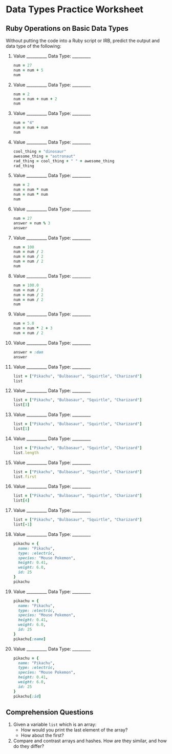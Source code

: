
# Data Types Practice Worksheet


## Ruby Operations on Basic Data Types

Without putting the code into a Ruby script or IRB, predict the output and data type of the following:

1.  Value __________   Data Type: _________  

    ```ruby
    num = 27
    num = num + 5
    num
    ```

1.  Value __________   Data Type: _________  


    ```ruby
    num = 2
    num = num + num + 2
    num
    ```
1.  Value __________   Data Type: _________  


    ```ruby
    num = "4"
    num = num + num
    num
    ```

1.  Value __________   Data Type: _________  

    ```ruby
    cool_thing = "dinosaur"
    awesome_thing = "astronaut"
    rad_thing = cool_thing + " " + awesome_thing
    rad_thing
    ```

1.  Value __________   Data Type: _________  

    ```ruby
    num = 2
    num = num * num
    num = num * num
    num
    ```

1.  Value __________   Data Type: _________  

    ```ruby
    num = 27
    answer = num % 3
    answer
    ```

1.  Value __________   Data Type: _________  

    ```ruby
    num = 100
    num = num / 2
    num = num / 2
    num = num / 2
    num
    ```

1.  Value __________   Data Type: _________  

    ```ruby
    num = 100.0
    num = num / 2
    num = num / 2
    num = num / 2
    num
    ```

1.  Value __________   Data Type: _________  

    ```ruby
    num = 5.0
    num = num * 2 + 3
    num = num / 2
    ```

1.  Value __________   Data Type: _________  

    ```ruby
    answer = :dan
    answer
    ```

1.  Value __________   Data Type: _________  

    ```ruby
    list = ["Pikachu", "Bulbasaur", "Squirtle", "Charizard"]
    list
    ```

1.  Value __________   Data Type: _________  

    ```ruby
    list = ["Pikachu", "Bulbasaur", "Squirtle", "Charizard"]
    list[3]
    ```

1.  Value __________   Data Type: _________  

    ```ruby
    list = ["Pikachu", "Bulbasaur", "Squirtle", "Charizard"]
    list[1]
    ```

1.  Value __________   Data Type: _________  

    ```ruby
    list = ["Pikachu", "Bulbasaur", "Squirtle", "Charizard"]
    list.length
    ```

1.  Value __________   Data Type: _________  

    ```ruby
    list = ["Pikachu", "Bulbasaur", "Squirtle", "Charizard"]
    list.first
    ```

1.  Value __________   Data Type: _________  

    ```ruby
    list = ["Pikachu", "Bulbasaur", "Squirtle", "Charizard"]
    list[4]
    ```

1.  Value __________   Data Type: _________  

    ```ruby
    list = ["Pikachu", "Bulbasaur", "Squirtle", "Charizard"]
    list[-1]
    ```

1.  Value __________   Data Type: _________  

    ```ruby
    pikachu = {
	  name: "Pikachu",
	  type: :electric,
	  species: "Mouse Pokemon",
	  height: 0.41,
	  weight: 6.0,
	  id: 25
    }
    pikachu
    ```

1.  Value __________   Data Type: _________  

    ```ruby
    pikachu = {
	  name: "Pikachu",
	  type: :electric,
	  species: "Mouse Pokemon",
	  height: 0.41,
	  weight: 6.0,
	  id: 25
    }
    pikachu[:name]
    ```

1.  Value __________   Data Type: _________  

    ```ruby
    pikachu = {
      name: "Pikachu",
      type: :electric,
      species: "Mouse Pokemon",
      height: 0.41,
      weight: 6.0,
      id: 25
    }
    pikachu[:id]
    ```


## Comprehension Questions

1. Given a variable `list` which is an array:
    * How would you print the last element of the array?   
    * How about the first?
1. Compare and contrast arrays and hashes. How are they similar, and how do they differ?
